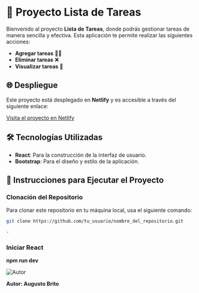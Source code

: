 # 📎 Proyecto Lista de Tareas

Bienvenido al proyecto **Lista de Tareas**, donde podrás gestionar tareas de manera sencilla y efectiva. Esta aplicación te permite realizar las siguientes acciones:

- **Agregar tareas** 🧑‍💻
- **Eliminar tareas** ❌
- **Visualizar tareas** 📜

## 🌐 Despliegue

Este proyecto está desplegado en **Netlify** y es accesible a través del siguiente enlace:

[Visita el proyecto en Netlify]()

## 🛠️ Tecnologías Utilizadas

- **React**: Para la construcción de la interfaz de usuario.
- **Bootstrap**: Para el diseño y estilo de la aplicación.

## 🚀 Instrucciones para Ejecutar el Proyecto


### Clonación del Repositorio


Para clonar este repositorio en tu máquina local, usa el siguiente comando:

```bash
git clone https://github.com/tu_usuario/nombre_del_repositorio.git

- 
```

### Iniciar React
**npm run dev**

![Autor](https://img.icons8.com/ios-filled/50/000000/user-male.png)

 **Autor: Augusto Brito**

